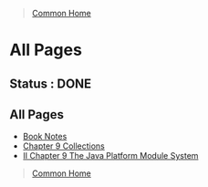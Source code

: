 >[Common Home](../README.md)
 
# All Pages
 
## Status : DONE 
 
## All Pages
 
- [Book Notes](BookNotes.md)
- [Chapter 9 Collections](Chapter9Collections.md)
- [II Chapter 9 The Java Platform Module System](IIChapter9TheJavaPlatformModuleSystem.md)

 
 

 
>[Common Home](../README.md)